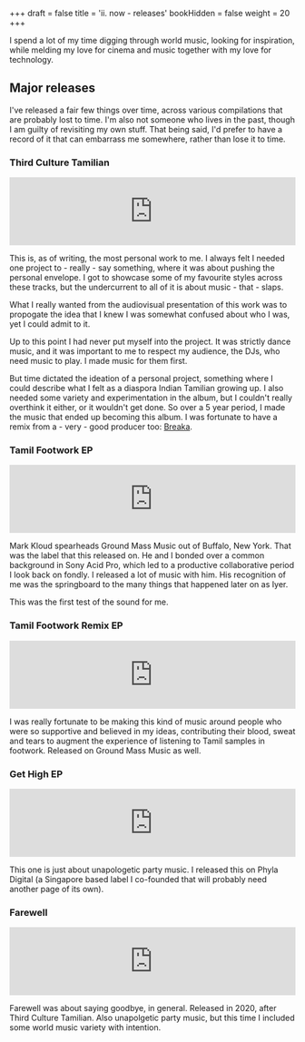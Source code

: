 +++
draft = false
title = 'ii. now - releases'
bookHidden = false
weight = 20
+++

I spend a lot of my time digging through world music, looking for inspiration, while melding my love for cinema and music together with my love for technology. 

## Major releases

I've released a fair few things over time, across various compilations that are probably lost to time. I'm also not someone who lives in the past, though I am guilty of revisiting my own stuff. That being said, I'd prefer to have a record of it that can embarrass me somewhere, rather than lose it to time. 

### Third Culture Tamilian

<iframe style="border: 0; width: 100%; height: 120px;" src="https://bandcamp.com/EmbeddedPlayer/album=1028778838/size=large/bgcol=ffffff/linkcol=0687f5/tracklist=false/artwork=small/transparent=true/" seamless><a href="https://modernruinrecords.bandcamp.com/album/third-culture-tamilian">Third Culture Tamilian by Iyer</a></iframe>

This is, as of writing, the most personal work to me. I always felt I needed one project to - really - say something, where it was about pushing the personal envelope. I got to showcase some of my favourite styles across these tracks, but the undercurrent to all of it is about music - that - slaps.

What I really wanted from the audiovisual presentation of this work was to propogate the idea that I knew I was somewhat confused about who I was, yet I could admit to it. 

Up to this point I had never put myself into the project. It was strictly dance music, and it was important to me to respect my audience, the DJs, who need music to play. I made music for them first.

But time dictated the ideation of a personal project, something where I could describe what I felt as a diaspora Indian Tamilian growing up. I also needed some variety and experimentation in the album, but I couldn't really overthink it either, or it wouldn't get done. So over a 5 year period, I made the music that ended up becoming this album. I was fortunate to have a remix from a - very - good producer too: [Breaka](https://soundcloud.com/breaka). 

### Tamil Footwork EP

<iframe style="border: 0; width: 100%; height: 120px;" src="https://bandcamp.com/EmbeddedPlayer/album=1680665793/size=large/bgcol=ffffff/linkcol=0687f5/tracklist=false/artwork=small/transparent=true/" seamless><a href="https://groundmassmusic.bandcamp.com/album/tamil-footwork-ep">Tamil Footwork EP by Iyer</a></iframe>

Mark Kloud spearheads Ground Mass Music out of Buffalo, New York. That was the label that this released on. He and I bonded over a common background in Sony Acid Pro, which led to a productive collaborative period I look back on fondly. I released a lot of music with him. His recognition of me was the springboard to the many things that happened later on as Iyer.

This was the first test of the sound for me. 

### Tamil Footwork Remix EP

<iframe style="border: 0; width: 100%; height: 120px;" src="https://bandcamp.com/EmbeddedPlayer/album=3898135580/size=large/bgcol=ffffff/linkcol=0687f5/tracklist=false/artwork=small/transparent=true/" seamless><a href="https://groundmassmusic.bandcamp.com/album/tamil-footwork-remix-ep">Tamil Footwork Remix EP by Iyer</a></iframe>

I was really fortunate to be making this kind of music around people who were so supportive and believed in my ideas, contributing their blood, sweat and tears to augment the experience of listening to Tamil samples in footwork. Released on Ground Mass Music as well.

### Get High EP

<iframe style="border: 0; width: 100%; height: 120px;" src="https://bandcamp.com/EmbeddedPlayer/album=2649553544/size=large/bgcol=ffffff/linkcol=0687f5/tracklist=false/artwork=small/transparent=true/" seamless><a href="https://phyla.bandcamp.com/album/get-high-ep-phyla014">Get High EP [phyla014] by Iyer</a></iframe>

This one is just about unapologetic party music. I released this on Phyla Digital (a Singapore based label I co-founded that will probably need another page of its own). 

### Farewell

<iframe style="border: 0; width: 100%; height: 120px;" src="https://bandcamp.com/EmbeddedPlayer/album=197258095/size=large/bgcol=ffffff/linkcol=0687f5/tracklist=false/artwork=small/transparent=true/" seamless><a href="https://iyer.bandcamp.com/album/farewell">farewell by iyer</a></iframe>

Farewell was about saying goodbye, in general. Released in 2020, after Third Culture Tamilian. Also unapolgetic party music, but this time I included some world music variety with intention. 

